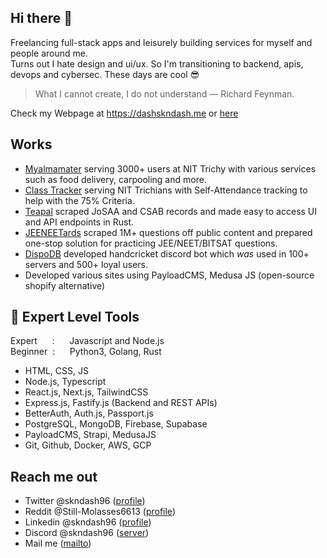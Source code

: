 ## Hi there :wave:
  Freelancing full-stack apps and leisurely building services for myself and people around me.  
  Turns out I hate design and ui/ux. So I'm transitioning to backend, apis, devops and cybersec. These days are cool :sunglasses:

  > What I cannot create, I do not understand — Richard Feynman.

  Check my Webpage at https://dashskndash.me or [here](https://skndash96.vercel.app)
<br/>

## Works
- [Myalmamater](https://myalmamater.in) serving 3000+ users at NIT Trichy with various services such as food delivery, carpooling and more. 
- [Class Tracker](https://github.com/skndash96/class-rack) serving NIT Trichians with Self-Attendance tracking to help with the 75% Criteria.
- [Teapal](https://github.com/skndash96/tea-pal) scraped JoSAA and CSAB records and made easy to access UI and API endpoints in Rust.
- [JEENEETards](https://jeeneetards24.vercel.app/) scraped 1M+ questions off public content and prepared one-stop solution for practicing JEE/NEET/BITSAT questions.
- [DispoDB](https://github.com/skndash96/dispo-db) developed handcricket discord bot which *was* used in 100+ servers and 500+ loyal users.
- Developed various sites using PayloadCMS, Medusa JS (open-source shopify alternative) 

## 🚀 Expert Level Tools
Expert&nbsp;&nbsp;&nbsp;&nbsp;&nbsp;&nbsp;:&nbsp;&nbsp;&nbsp;&nbsp;&nbsp; Javascript and Node.js  
Beginner&nbsp;&nbsp;:&nbsp;&nbsp;&nbsp;&nbsp;&nbsp; Python3, Golang, Rust
<br/>
- HTML, CSS, JS  
- Node.js, Typescript  
- React.js, Next.js, TailwindCSS  
- Express.js, Fastify.js (Backend and REST APIs) 
- BetterAuth, Auth.js, Passport.js  
- PostgreSQL, MongoDB, Firebase, Supabase  
- PayloadCMS, Strapi, MedusaJS  
- Git, Github, Docker, AWS, GCP  

## Reach me out
- Twitter @skndash96 ([profile](https://x.com/skndash96))
- Reddit @Still-Molasses6613 ([profile](https://www.reddit.com/u/Still-Molasses6613))
- Linkedin @skndash96 ([profile](https:linkedin.com/in/skndash96))
- Discord @skndash96 ([server](https://discord.gg/gBuEy5ZWHw))
- Mail me ([mailto](mailto:dashskndash@gmail.com))
